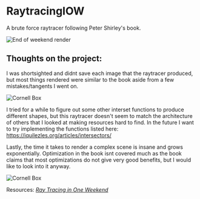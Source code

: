 # RaytracingIOW
A brute force raytracer following Peter Shirley's book.

![End of weekend render](https://cdn.discordapp.com/attachments/640817300173357058/1069054533369614356/B8YtdOFZPgeAAAAABJRU5ErkJggg.png)

## Thoughts on the project:
I was shortsighted and didnt save each image that the raytracer produced, but most things rendered were similar to the book aside from a few mistakes/tangents I went on.

![Cornell Box](https://cdn.discordapp.com/attachments/640817300173357058/1071543313796169788/vMJAAAAAASUVORK5CYII.png)

I tried for a while to figure out some other interset functions to produce different shapes, but this raytracer doesn't seem to match the architecture of others that I looked at making resources hard to find. In the future I want to try implementing the functions listed here: https://iquilezles.org/articles/intersectors/

Lastly, the time it takes to render a complex scene is insane and grows exponentially. Optimization in the book isnt covered much as the book claims that most optimizations do not give very good benefits, but I would like to look into it anyway. 

![Cornell Box](https://cdn.discordapp.com/attachments/640817300173357058/1071543313796169788/vMJAAAAAASUVORK5CYII.png)

Resources:
[_Ray Tracing in One Weekend_](https://raytracing.github.io/books/RayTracingInOneWeekend.html)
